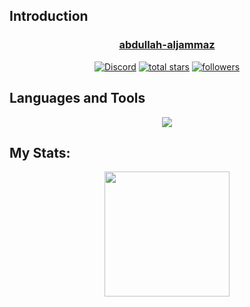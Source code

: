 ## Introduction

<h3 align="center"><a href="https://github.com/abdullah-aljammaz">abdullah-aljammaz</a></h3>

<p align="center">
  <a href="https://discordapp.com/users/655140858777174037"><img alt="Discord" title="Discord" src="https://img.shields.io/badge/-Discord-7289DA?style=for-the-badge&logo=discord&logoColor=white"/></a>
<a href="https://github.com/abdullah-aljammaz?tab=repositories&sort=stargazers">
    <img alt="total stars" title="Total stars on GitHub" src="https://custom-icon-badges.demolab.com/github/stars/abdullah-aljammaz?color=B8B92B&style=for-the-badge&labelColor=959532&logo=star"/></a>
   <a href="https://github.com/abdullah-aljammaz"><img alt="followers" title="Follow me on Github" src="https://img.shields.io/github/followers/abdullah-aljammaz?color=236ad3&style=for-the-badge&logo=github&label=Follow"/></a>
 </p>


## Languages and Tools

<p align="center"> <a href="https://github.com/User"><img src="https://skillicons.dev/icons?i=vscode,replit,github,mysql,css,html,git,python"> </a> </p>

## My Stats:

<p align="center">
<img height="200px" src="https://github-readme-stats.vercel.app/api?username=abdullah-aljammaz&hide_border=true&show_icons=true&count_private=true&theme=github_dark&bg_color=151515&border_radius=10&">
</p>
